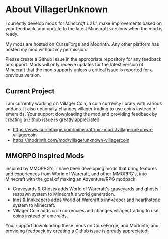 # About VillagerUnknown

I currently develop mods for _Minecraft 1.21.1_, make improvements based on your feedback, and update to the latest Minecraft versions when the mod is ready.

My mods are hosted on CurseForge and Modrinth. Any other platform has hosted my mod without my permission.

Please create a Github issue in the appropriate repository for any feedback or support. 
Mods will only receive updates for the latest version of Minecraft that the mod supports unless a critical issue is reported for a previous version.



## Current Project

I am currently working on Villager Coin, a coin currency library with various addons. It also optionally changes villager trading to use coins instead of emeralds. 
Your support downloading the mod and providing feedback by creating a Github issue is greatly appreciated!

- https://www.curseforge.com/minecraft/mc-mods/villagerunknown-villagercoin
- https://modrinth.com/mod/villagerunknown-villagercoin



## MMORPG Inspired Mods

Inspired by MMORPG's, I have been developing mods that bring features and experiences from World of Warcraft, and other MMORPG's, into Minecraft with the goal of making an Adventure/RPG modpack.

- Graveyards & Ghosts adds World of Warcraft's graveyards and ghosts respawn system to Minecraft's world generation.
- Inns & Innkeepers adds World of Warcraft's innkeeper and hearthstone system to Minecraft.
- Villager Coin adds coin currencies and changes villager trading to use coins instead of emeralds.

Your support downloading these mods on CurseForge, and Modrinth, and providing feedback by creating a Github issue is greatly appreciated!


<!---
VillagerUnknown/VillagerUnknown is a ✨ special ✨ repository because its `README.md` (this file) appears on your GitHub profile.
You can click the Preview link to take a look at your changes.
--->
